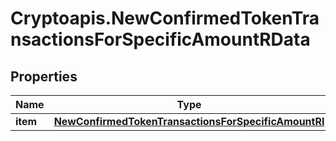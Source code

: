# Cryptoapis.NewConfirmedTokenTransactionsForSpecificAmountRData

## Properties

Name | Type | Description | Notes
------------ | ------------- | ------------- | -------------
**item** | [**NewConfirmedTokenTransactionsForSpecificAmountRI**](NewConfirmedTokenTransactionsForSpecificAmountRI.md) |  | 


